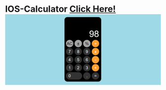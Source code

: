 # IOS-Calculator [Click Here!](https://yasingultekin.github.io/IOS-Calculator/) ![IOS-Calculator](https://github.com/yasingultekin/IOS-Calculator/blob/main/images/ios_calculator_prewiev.png)
